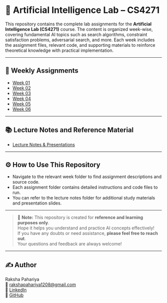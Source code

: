 # 🤖 Artificial Intelligence Lab – CS4271

This repository contains the complete lab assignments for the **Artificial Intelligence Lab (CS4271)** course. The content is organized week-wise, covering fundamental AI topics such as search algorithms, constraint satisfaction problems, adversarial search, and more. Each week includes the assignment files, relevant code, and supporting materials to reinforce theoretical knowledge with practical implementation.

---

## 📁 Weekly Assignments

- [Week 01](./Week01)  
- [Week 02](./Week02)  
- [Week 03](./Week03)  
- [Week 04](./Week04)  
- [Week 05](./Week05)  
- [Week 06](./Week06)  

---

## 📚 Lecture Notes and Reference Material

- [Lecture Notes & Presentations](./Lecture%20Notes/)

---

## ⚙️ How to Use This Repository

- Navigate to the relevant week folder to find assignment descriptions and source code.  
- Each assignment folder contains detailed instructions and code files to run.  
- You can refer to the lecture notes folder for additional study materials and presentation slides.

---

> 📌 **Note:** This repository is created for **reference and learning purposes only**.  
> Hope it helps you understand and practice AI concepts effectively!  
> If you have any doubts or need assistance, **please feel free to reach out**.  
> Your questions and feedback are always welcome!

---

## ✍️ Author

Raksha Pahariya  
📧 rakshapahariya1208@gmail.com  
🔗 [LinkedIn](https://www.linkedin.com/in/raksha-pahariya-409842227/)  
🐙 [GitHub](https://github.com/RP2025)
